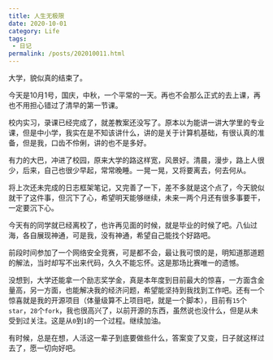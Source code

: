 ```yaml
---
title: 人生无极限
date: 2020-10-01
category: Life
tags:
 - 日记
permalink: /posts/202010011.html
---
```


大学，貌似真的结束了。

<!-- more -->

今天是10月1号，国庆，中秋，一个平常的一天。再也不会那么正式的去上课，再也不用担心错过了清早的第一节课。

校内实习，录课已经完成了，就差教案还没写了。原本以为能讲一讲大学里的专业课，但是中小学，我实在是不知该讲什么，讲的是关于计算机基础，有很认真的准备，但是我，口齿不伶俐，讲的也不是多好。

有力的大巴，冲进了校园，原来大学的路这样宽，风景好。清晨，漫步，路上人很少，后来，自己也很少早起，常常晚睡。一晃一晃，又将要离去，何去何从。

将上次还未完成的日志框架笔记，又完善了一下，差不多就是这个点了，今天貌似就干了这件事，但沉下了心，希望明天能够继续，未来一两个月还有很多事要干，一定要沉下心。

今天有的同学就已经离校了，也许再见面的时候，就是毕业的时候了吧。八仙过海，各自展现神通，可是我，没有神通，希望自己能找个好路吧。

前段时间参加了一个网络安全竞赛，可是都不会，最让我可恨的是，明知道那道题的解法，当时却写不出来代码，久久不能忘怀。这是那场比赛唯一的遗憾。

没想到，大学还能拿一个励志奖学金，真是本年度到目前最大的惊喜，一方面含金量高，另一方面，也能解决我的经济问题，希望能坚持到我找到工作吧。还有一个惊喜就是我的开源项目（体量级算不上项目吧，就是一个脚本），目前有`15`个`star`，`28`个`fork`，我也很高兴了，以前开源的东西，虽然说也没什么，但是从未受到过关注。这是从`0`到`1`的一个过程。继续加油。

有时候，总是在想，人活这一辈子到底要做些什么，答案变了又变，日子就这样过去了，愿一切向好吧。


